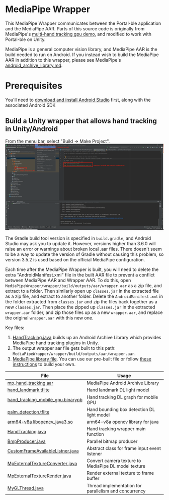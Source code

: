 # MediaPipe Wrapper

This MediaPipe Wrapper communicates between the Portal-ble application and the MediaPipe AAR. Parts of this source code is originally from MediaPipe's [multi-hand tracking gpu demo](https://github.com/google/mediapipe/tree/master/mediapipe/examples/android/src/java/com/google/mediapipe/apps/handtrackinggpu), and modified to work with Portal-ble on Unity.

MediaPipe is a general computer vision library, and MediaPipe AAR is the build needed to run on Android. If you instead wish to build the MediaPipe AAR in addition to this wrapper, please see MediaPipe's [android_archive_library.md](https://github.com/google/mediapipe/blob/master/docs/getting_started/android_archive_library.md).

# Prerequisites

You'll need to [download and install Android Studio](https://developer.android.com/studio/install) first, along with the associated Android SDK

## Build a Unity wrapper that allows hand tracking in Unity/Android

From the menu bar, select "Build -> Make Project".
![MediaPipe Wrapper](../Images/build_portalble_mediapipe_wrapper.png)

The Gradle build tool version is specified in `build.gradle`, and Android Studio may ask you to update it. However, versions higher than 3.6.0 will raise an error or warnings about broken local .aar files. There doesn't seem to be a way to update the version of Gradle without causing this problem, so version 3.5.2 is used based on the official MediaPipe configuration.

Each time after the MediaPipe Wrapper is built, you will need to delete the extra "AndroidManifest.xml" file in the built AAR file to prevent a conflict between MediaPipe AAR and Wrapper AAR. To do this, open `MediaPipeWrapper/wrapper/build/outputs/aar/wrapper.aar` as a zip file, and extract to a folder. Then similarly open up `classes.jar` in the extracted file as a zip file, and extract to another folder. Delete the `AndroidManifest.xml` in the folder extracted from `classes.jar` and zip the files back together as a new `classes.jar`. Then place the zipped up `classes.jar` in the extracted `wrapper.aar` folder, and zip those files up as a new `wrapper.aar`, and replace the original `wrapper.aar` with this new one.

Key files:
1. [HandTracking.java](wrapper/src/main/java/com/example/wrapper/HandTracking.java) builds up an Android Archive Library which provides MediaPipe hand tracking plugins in Unity.
2. The output wrapper aar file gets built to this path: `MediaPipeWrapper/wrapper/build/outputs/aar/wrapper.aar`.
3. [MediaPipe library file](wrapper/libs/mp_hand_tracking.aar). You can use our pre-built file or follow [these instructions](https://google.github.io/mediapipe/getting_started/android_archive_library.html) to build your own.

| File                            | Usage                           |
|---------------------------------|---------------------------------|
|[mp_hand_tracking.aar](wrapper/libs/mp_hand_tracking.aar)|MediaPipe Android Archive Library|
|[hand_landmark.tflite](wrapper/src/main/assets/hand_landmark.tflite)|Hand landmark DL light model|
|[hand_tracking_mobile_gpu.binarypb](wrapper/src/main/assets/hand_tracking_mobile_gpu.binarypb)|Hand tracking DL graph for mobile GPU|
|[palm_detection.tflite](wrapper/src/main/assets/palm_detection.tflite)|Hand bounding box detection DL light model|
|[arm64-v8a libopencv_java3.so](wrapper/src/main/jniLibs/arm64-v8a/libopencv_java3.so)|arm64-v8a opencv library for java|
|[HandTracking.java](wrapper/src/main/java/edu/brown/cs/portalble/wrapper/HandTracking.java)|Hand tracking wrapper main function|
|[BmpProducer.java](wrapper/src/main/java/edu/brown/cs/portalble/wrapper/BmpProducer.java)|Parallel bitmap producer|
|[CustomFrameAvailableListner.java](wrapper/src/main/java/edu/brown/cs/portalble/wrapper/CustomFrameAvailableListner.java)|Abstract class for frame input event listener|
|[MpExternalTextureConverter.java](wrapper/src/main/java/edu/brown/cs/portalble/wrapper/MpExternalTextureConverter.java)|Convert camera texture to MediaPipe DL model texture|
|[MpExternalTextureRender.java](wrapper/src/main/java/edu/brown/cs/portalble/wrapper/HandTracking.java)|Render external texture to frame buffer|
|[MyGLThread.java](wrapper/src/main/java/edu/brown/cs/portalble/wrapper/MyGLThread.java)|Thread implementation for parallelism and concurrency|
